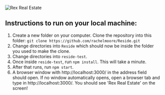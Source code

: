 
![Rex Real Estate](http://res.cloudinary.com/df9oqycdp/image/upload/v1520829370/rexrealestate1_rzzy1y.png)


## Instructions to run on your local machine:

1. Create a new folder on your computer. Clone the repository into this folder: `git clone https://github.com/rachelmoore/Reside.git`
2. Change directories into `Reside` which should now be inside the folder you used to make the clone. 
3. Change directories into `reside-test`. 
4. Once inside `reside-test`, run `npm install`. This will take a minute. 
5. After that runs, run `npm start`.  
4. A browser window with http://localhost:3000/ in the address field should open. If no window automatically opens, open a browser tab and type in http://localhost:3000/. You should see 'Rex Real Estate' on the screen!
